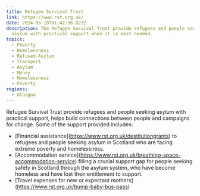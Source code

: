 ```yaml
---
title: Refugee Survival Trust
link: https://www.rst.org.uk/
date: 2024-03-18T01:42:36.823Z
description: The Refugee Survival Trust provide refugees and people seeking
  asylum with practical support when it is most needed.
topics:
  - Poverty
  - Homelessness
  - Refused-Asylum
  - Transport
  - Asylum
  - Money
  - Homelessness
  - Poverty
regions:
  - Glasgow
---
```

Refugee Survival Trust provide refugees and people seeking asylum with practical support, helps build connections between people and campaigns for change. Some of the support provided includes:

* \[Financial assistance](https://www.rst.org.uk/destitutiongrants) to refugees and people seeking asylum in Scotland who are facing extreme poverty and homelessness. 
* \[Accommodation service](https://www.rst.org.uk/breathing-space-accommodation-service) filling a crucial support gap for people seeking safety in Scotland through the asylum system, who have become homeless and have lost their entitlement to support.
* \[Travel expenses for new or expectant mothers](https://www.rst.org.uk/bump-baby-bus-pass)
